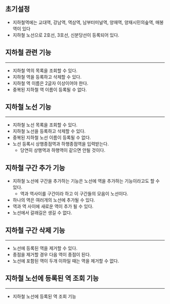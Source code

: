 ## 초기설정
- 지하철역에는 교대역, 강남역, 역삼역, 남부터미널역, 양재역, 양재시민의숲역, 매봉역이 있다
- 지하철 노선으로 2호선, 3호선, 신분당선이 등록되어 있다.

## 지하철 관련 기능
---
- 지하철 역의 목록을 조회할 수 있다.
- 지하철 역을 등록하고 삭제할 수 있다.
- 지하철 역 이름은 2글자 이상이어야 한다.
- 중복된 지하철 역 이름이 등록될 수 없다.

## 지하철 노선 기능
---
- 지하철 노선 목록을 조회할 수 있다.
- 지하철 노선을 등록하고 삭제할 수 있다.
- 중복된 지하철 노선 이름이 등록될 수 없다.
- 노선 등록시 상행종점역과 하행종점역을 입력받는다.
  - 당연히 상행역과 하행역이 같으면 안될 것이다.

## 지하철 구간 추가 기능
- 지하철 노선에 구간을 추가하는 기능은 노선에 역을 추가하는 기능이라고도 할 수 있다.
  - 역과 역사이를 구간이라 하고 이 구간들의 모음이 노선이다.
- 하나의 역은 여러개의 노선에 추가될 수 있다.
- 역과 역 사이에 새로운 역이 추가 될 수 있다.
- 노선에서 갈래길은 생길 수 없다.


## 지하철 구간 삭제 기능
---
- 노선에 등록된 역을 제거할 수 있다.
- 종점을 제거할 경우 다음 역이 종점이 된다.
- 노선에 포함된 역이 두개 이하일 때는 역을 제거할 수 없다.
 
## 지하철 노선에 등록된 역 조회 기능
---
- 지하철 노선에 등록된 역 조회 기능